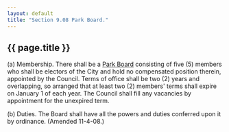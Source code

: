 ```yaml
---
layout: default 
title: "Section 9.08 Park Board."
---
```


{{ page.title }}
----------------

​(a) Membership. There shall be a [Park Board](http://www.cityofspringboro.com/council-boards/park-board.aspx) consisting of five (5)
members who shall be electors of the City and hold no compensated
position therein, appointed by the Council. Terms of office shall be two
(2) years and overlapping, so arranged that at least two (2) members'
terms shall expire on January 1 of each year. The Council shall fill any
vacancies by appointment for the unexpired term.

​(b) Duties. The Board shall have all the powers and duties conferred
upon it by ordinance. (Amended 11-4-08.)
